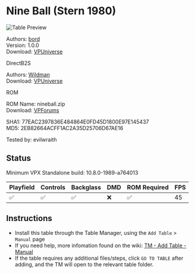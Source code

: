 # Nine Ball (Stern 1980)

![Table Preview](../../images/vpx-nineball.jpg)

Authors: [bord](https://vpuniverse.com/profile/9265-bord/)  
Version: 1.0.0  
Download: [VPUniverse](https://vpuniverse.com/files/file/8520-nine-ball-stern-1980-sk-3/)

DirectB2S

Authors: [Wildman](https://vpuniverse.com/profile/5-wildman/)  
Download: [VPUniverse](https://vpuniverse.com/files/file/2199-nine-ballstern1980/)

ROM

ROM Name: nineball.zip  
Download: [VPForums](https://www.vpforums.org/index.php?app=downloads&showfile=747)  

SHA1: 77EAC2397836E484864E0FD45D1800E97E145437  
MD5:  2EB82664ACFF1AC2A35D25706D67AE16 

Tested by: evilwraith

## Status 

Minimum VPX Standalone build: 10.8.0-1989-a764013

| Playfield | Controls | Backglass | DMD | ROM Required | FPS | 
|-----------|----------|-----------|-----|--------------|-----|
| :white_check_mark: | :white_check_mark: | :white_check_mark: | :x: | :white_check_mark: | 45 |

## Instructions

- Install this table through the Table Manager, using the `Add Table` > `Manual` page
- If you need help, more infomation found on the wiki: [TM - Add Table - Manual](https://github.com/LegendsUnchained/vpx-standalone-alp4k/wiki/%5B04%5D-%F0%9F%A7%A1-TM-%E2%80%90-Other-Features#add-table---manual)
- If the table requires any additional files/steps, click `GO TO TABLE` after adding, and the TM will open to the relevant table folder.

